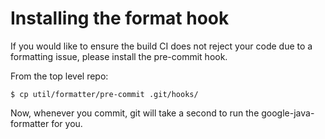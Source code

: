 # Installing the format hook #

If you would like to ensure the build CI does not reject your code due to a formatting issue, please
install the pre-commit hook.

From the top level repo:

    $ cp util/formatter/pre-commit .git/hooks/

Now, whenever you commit, git will take a second to run the google-java-formatter for you.
